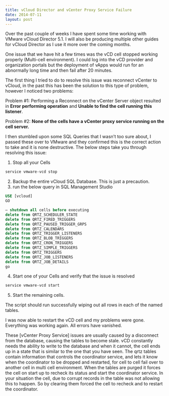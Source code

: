 ```yaml
---
title: vCloud Director and vCenter Proxy Service Failure
date: 2014-07-11
layout: post
---
```

Over the past couple of weeks I have spent some time working with VMware vCloud Director 5.1. I will also be producing multiple other guides for vCloud Director as I use it more over the coming months.

One issue that we have hit a few times was the vCD cell stopped working properly (Multi-cell environment). I could log into the vCD provider and organization portals but the deployment of vApps would run for an abnormally long time and then fail after 20 minutes.
<!--more-->

The first thing I tried to do to resolve this issue was reconnect vCenter to vCloud, in the past this has been the solution to this type of problem, however I noticed two problems:

Problem #1: Performing a Reconnect on the vCenter Server object resulted in **Error performing operation** and **Unable to find the cell running this listener**.

Problem #2: **None of the cells have a vCenter proxy service running on the cell server.**

I then stumbled upon some SQL Queries that I wasn&#8217;t too sure about, I passed these over to VMware and they confirmed this is the correct action to take and it is none destructive. The below steps take you through resolving this issue:

1. Stop all your Cells

```sh
service vmware-vcd stop
```

2. Backup the entire vCloud SQL Database. This is just a precaution.
3. run the below query in SQL Management Studio

```sql
USE [vcloud]
GO

– shutdown all cells before executing
delete from QRTZ_SCHEDULER_STATE
delete from QRTZ_FIRED_TRIGGERS
delete from QRTZ_PAUSED_TRIGGER_GRPS
delete from QRTZ_CALENDARS
delete from QRTZ_TRIGGER_LISTENERS
delete from QRTZ_BLOB_TRIGGERS
delete from QRTZ_CRON_TRIGGERS
delete from QRTZ_SIMPLE_TRIGGERS
delete from QRTZ_TRIGGERS
delete from QRTZ_JOB_LISTENERS
delete from QRTZ_JOB_DETAILS
go
```

4. Start one of your Cells and verify that the issue is resolved

```sh
service vmware-vcd start
```

5. Start the remaining cells.

The script should run successfully wiping out all rows in each of the named tables.

I was now able to restart the vCD cell and my problems were gone. Everything was working again. All errors have vanished.

These [vCenter Proxy Service] issues are usually caused by a disconnect from the database, causing the tables to become stale. vCD constantly needs the ability to write to the database and when it cannot, the cell ends up in a state that is similar to the one that you have seen.
The qrtz tables contain information that controls the coordinator service, and lets it know when the coordinator to be dropped and restarted, for cell to cell fail over to another cell in multi cell environment.
When the tables are purged it forces the cell on start up to recheck its status and start the coordinator service. In your situation the cell, due to corrupt records in the table was not allowing this to happen. So by clearing them forced the cell to recheck and to restart the coordinator.
